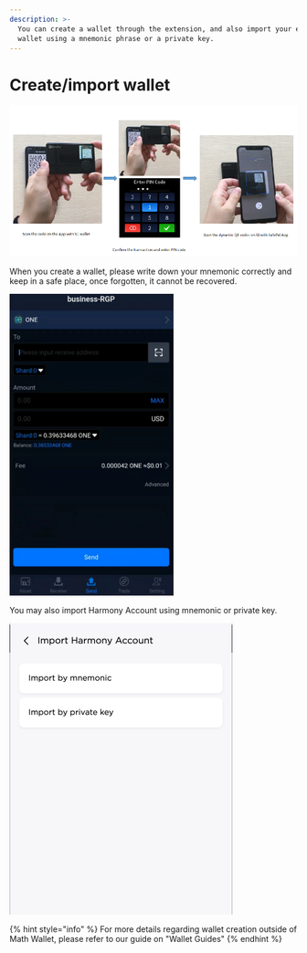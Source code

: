 ```yaml
---
description: >-
  You can create a wallet through the extension, and also import your existing
  wallet using a mnemonic phrase or a private key.
---
```


# Create/import wallet

![](../../.gitbook/assets/image%20%287%29.png)

When you create a wallet, please write down your mnemonic correctly and keep in a safe place, once forgotten, it cannot be recovered.

![](../../.gitbook/assets/image%20%2818%29.png)

You may also import Harmony Account using mnemonic or private key.

![](../../.gitbook/assets/image%20%2821%29.png)



{% hint style="info" %}
For more details regarding wallet creation outside of Math Wallet, please refer to our guide on "Wallet Guides"
{% endhint %}

